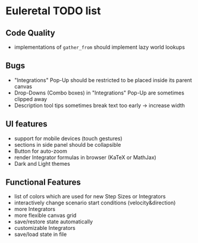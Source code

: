 # Euleretal TODO list

## Code Quality
- implementations of `gather_from` should implement lazy world lookups

## Bugs
- "Integrations" Pop-Up should be restricted to be placed inside its parent
  canvas
- Drop-Downs (Combo boxes) in "Integrations" Pop-Up are sometimes clipped away
- Description tool tips sometimes break text too early → increase width

## UI features
- support for mobile devices (touch gestures)
- sections in side panel should be collapsible
- Button for auto-zoom
- render Integrator formulas in browser (KaTeX or MathJax)
- Dark and Light themes

## Functional Features
- list of colors which are used for new Step Sizes or Integrators
- interactively change scenario start conditions (velocity&direction)
- more Integrators
- more flexible canvas grid
- save/restore state automatically
- customizable Integrators
- save/load state in file

